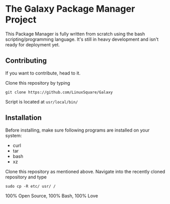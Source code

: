 # The Galaxy Package Manager Project

This Package Manager is fully written from scratch using the bash scripting/programming language.
It's still in heavy development and isn't ready for deployment yet.

## Contributing

If you want to contribute, head to it.

Clone this repository by typing

```
git clone https://github.com/LinuxSquare/Galaxy
```
Script is located at `usr/local/bin/`

## Installation

Before installing, make sure following programs are installed on your system:

* curl
* tar
* bash
* xz

Clone this repository as mentioned above.
Navigate into the recently cloned repository and type

```
sudo cp -R etc/ usr/ /
```

100% Open Source,
100% Bash,
100% Love